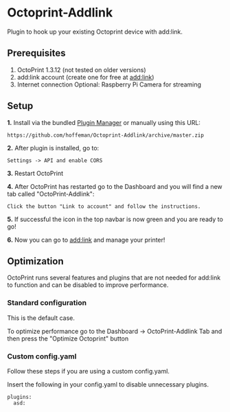 # Octoprint-Addlink

Plugin to hook up your existing Octoprint device with add:link.

## Prerequisites

1. OctoPrint 1.3.12 (not tested on older versions)
2. add:link account (create one for free at [add:link](https://cloud.addnorth.com))
3. Internet connection
 Optional: Raspberry Pi Camera for streaming

## Setup

**1.** Install via the bundled [Plugin Manager](https://github.com/foosel/OctoPrint/wiki/Plugin:-Plugin-Manager)
or manually using this URL:

    https://github.com/hoffeman/Octoprint-Addlink/archive/master.zip

**2.** After plugin is installed, go to:

    Settings -> API and enable CORS

**3.** Restart OctoPrint

**4.** After OctoPrint has restarted go to the Dashboard and you will find a new tab called "OctoPrint-Addlink":

    Click the button "Link to account" and follow the instructions.

**5.** If successful the icon in the top navbar is now green and you are ready to go!

**6.** Now you can go to [add:link](https://cloud.addnorth.com) and manage your printer!

## Optimization

OctoPrint runs several features and plugins that are not needed for add:link to function and can be disabled to improve performance.

### Standard configuration
This is the default case.

To optimize performance go to the Dashboard -> OctoPrint-Addlink Tab and then press the "Optimize Octoprint" button

### Custom config.yaml
Follow these steps if you are using a custom config.yaml.

Insert the following in your config.yaml to disable unnecessary plugins.

    plugins:
      asd:
